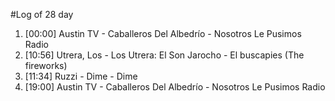 #Log of 28 day

1. [00:00] Austin TV - Caballeros Del Albedrío - Nosotros Le Pusimos Radio
1. [10:56] Utrera, Los - Los Utrera: El Son Jarocho - El buscapies (The fireworks)
1. [11:34] Ruzzi - Dime - Dime
1. [19:00] Austin TV - Caballeros Del Albedrío - Nosotros Le Pusimos Radio
